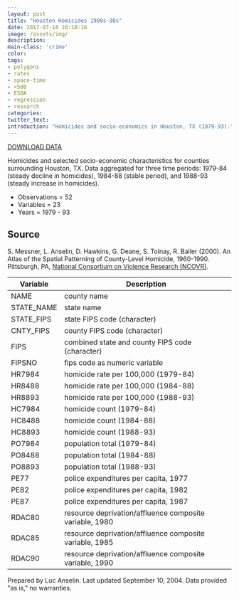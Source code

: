 ```yaml
---
layout: post
title: "Houston Homicides 1980s-90s"
date: 2017-07-18 16:10:16
image: /assets/img/
description:
main-class: 'crime'
color:
tags:
- polygons
- rates
- space-time
- <500
- ESDA
- regression
- research
categories:
twitter_text:
introduction: "Homicides and socio-economics in Houston, TX (1979-93)."
---
```


<script>
var map = L.map('map');
L.tileLayer('https://api.tiles.mapbox.com/v4/{id}/{z}/{x}/{y}.png?access_token=pk.eyJ1IjoibWFwYm94IiwiYSI6ImNpejY4NXVycTA2emYycXBndHRqcmZ3N3gifQ.rJcFIG214AriISLbB6B5aw', {
maxZoom: 18,
attribution: 'Map data &copy; <a href="http://openstreetmap.org">OpenStreetMap</a> contributors, ' +
'<a href="http://creativecommons.org/licenses/by-sa/2.0/">CC-BY-SA</a>, ' +
'Imagery © <a href="http://mapbox.com">Mapbox</a>',
id: 'mapbox.light'
}).addTo(map);

map.scrollWheelZoom.disable();
map.touchZoom.disable();
var enableMapInteraction = function () {
map.scrollWheelZoom.enable();
map.touchZoom.enable();
}
$('#map').on('click touch', enableMapInteraction);
$('#map').on('mouseout', function(){ map.scrollWheelZoom.disable();});

var smallIcon = L.icon({
iconUrl: 'http://www.hckrecruitment.nic.in/images/blue.png',
iconSize: [16, 16], // size of the icon
});

function onEachFeature(feature, layer) {
//console.log(feature);
var txt = "";
for (var fname in feature.properties) {
txt += fname;
txt += " : ";
txt += feature.properties[fname];
txt += "<br/>";
}
layer.bindPopup(txt);
}


// load GeoJSON from an external file
// load GeoJSON from an external file
$.getJSON("../data/houston.geojson",function(data){
// add GeoJSON layer to the map once the file is loaded
var json = L.geoJson(data, {
pointToLayer: function(feature, latlng) {

return L.marker(latlng, {
icon: smallIcon
});
},
onEachFeature: onEachFeature
});
json.addTo(map);
map.fitBounds(json.getBounds());
});
</script>

[DOWNLOAD DATA](https://s3.amazonaws.com/geoda/data/houston_hom.zip)


Homicides and selected socio-economic characteristics for counties surrounding Houston, TX. Data aggregated for three time periods: 1979-84 (steady decline in homicides), 1984-88 (stable period), and 1988-93 (steady increase in homicides).

* Observations = 52
* Variables = 23
* Years = 1979 - 93

**Source**
----------

S. Messner, L. Anselin, D. Hawkins, G. Deane, S. Tolnay, R. Baller (2000). An Atlas of the Spatial Patterning of County-Level Homicide, 1960-1990. Pittsburgh, PA, [National Consortium on Violence Research (NCOVR)](http://www.ncovr.heinz.cmu.edu/).


|**Variable**|**Description**|
|---|---|
|NAME | county name||
|STATE_NAME | state name|
|STATE_FIPS | state FIPS code (character)|
|CNTY_FIPS | county FIPS code (character)|
|FIPS | combined state and county FIPS code (character)|
|FIPSNO | fips code as numeric variable|
|HR7984 | homicide rate per 100,000 (1979-84)|
|HR8488 | homicide rate per 100,000 (1984-88)|
|HR8893 | homicide rate per 100,000 (1988-93)|
|HC7984 | homicide count (1979-84)|
|HC8488 | homicide count (1984-88)|
|HC8893 | homicide count (1988-93)|
|PO7984 | population total (1979-84)|
|PO8488 | population total (1984-88)|
|PO8893 | population total (1988-93)|
|PE77 | police expenditures per capita, 1977|
|PE82 | police expenditures per capita, 1982|
|PE87 | police expenditures per capita, 1987|
|RDAC80 | resource deprivation/affluence composite variable, 1980|
|RDAC85 | resource deprivation/affluence composite variable, 1985|
|RDAC90 | resource deprivation/affluence composite variable, 1990|

Prepared by Luc Anselin. Last updated September 10, 2004. Data provided "as is," no warranties.
